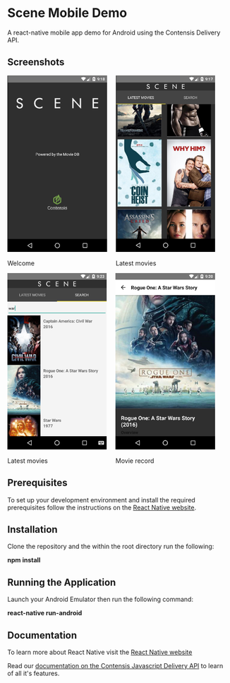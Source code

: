 # Scene Mobile Demo

A react-native mobile app demo for Android using the Contensis Delivery API.

## Screenshots


<div>
    <div style="float:left; margin-right:20px;">
        <img src="docs/welcome_screen.png" height="400"/>
        <p>Welcome</p>
    </div>
    <div style="float:left; margin-right:20px;">
        <img src="docs/latest_movies.png" height="400"/>
        <p>Latest movies</p>
    </div>
    <div style="float:left; margin-right:20px;">
        <img src="docs/search.png" height="400"/>
        <p>Latest movies</p>
    </div>
    <div style="margin-right:20px;">
         <img src="docs/movie_record.png" height="400"/>
        <p>Movie record</p>
    </div>
</div>

## Prerequisites

To set up your development environment and install the required prerequisites follow the instructions on the [React Native website](https://facebook.github.io/react-native/docs/getting-started.html). 

## Installation
Clone the repository and the within the root directory run the following:

**npm install**

## Running the Application
Launch your Android Emulator then run the following command:

**react-native run-android**

## Documentation

To learn more about React Native visit the [React Native website](https://facebook.github.io/react-native/)

Read our [documentation on the Contensis Javascript Delivery API](https://developer.zengenti.com/contensis/api/delivery/js/) to learn of all it's features.